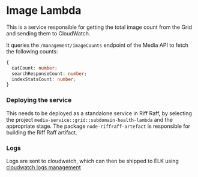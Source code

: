 # Image Lambda

This is a service responsible for getting the total image count from the Grid and sending them to CloudWatch.

It queries the `/management/imageCounts` endpoint of the Media API to fetch the following counts:
```typescript
{
  catCount: number;
  searchResponseCount: number;
  indexStatsCount: number;
}
```

### Deploying the service

This needs to be deployed as a standalone service in Riff Raff, by selecting the project `media-service::grid::subdomain-health-lambda` and the appropriate stage.
The package `node-riffraff-artefact` is responsible for building the Riff Raff artifact.

### Logs

Logs are sent to cloudwatch, which can then be shipped to ELK using [cloudwatch logs management](https://github.com/guardian/cloudwatch-logs-management)
